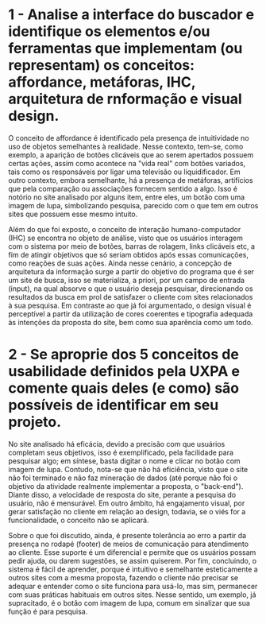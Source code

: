 # 1 - Analise a interface do buscador e identifique os elementos e/ou ferramentas que implementam (ou representam) os conceitos: affordance, metáforas, IHC, arquitetura de rnformação e visual design.


O conceito de affordance é identificado pela presença de intuitividade no uso de objetos semelhantes à realidade. Nesse contexto, tem-se, como exemplo, a aparição de botões clicáveis que ao serem apertados possuem certas ações, assim como acontece na "vida real" com botões variados, tais como os responsáveis por ligar uma televisão ou liquidificador. Em outro contexto, embora semelhante, há a presença de metáforas, artifícios que pela comparação ou associações fornecem sentido a algo. Isso é notório no site analisado por alguns item, entre eles, um botão com uma imagem de lupa, simbolizando pesquisa, parecido com o que tem em outros sites que possuem esse mesmo intuito.

Além do que foi exposto, o conceito de interação humano-computador (IHC) se encontra no objeto de análise, visto que os usuários interagem com o sistema por meio de botões, barras de rolagem, links clicáveis etc, a fim de atingir objetivos que só seriam obtidos após essas comunicações, como reações de suas ações. Ainda nesse cenário, a concepção de arquitetura da informação surge a partir do objetivo do programa que é ser um site de busca, isso se materializa, a priori, por um campo de entrada (input), na qual absorve o que o usuário deseja pesquisar, direcionando os resultados da busca em prol de satisfazer o cliente com sites relacionados à sua pesquisa. Em contraste ao que já foi argumentado, o design visual é perceptível a partir da utilização de cores coerentes e tipografia adequada às intenções da proposta do site, bem como sua aparência como um todo.


# 2 - Se aproprie dos 5 conceitos de usabilidade definidos pela UXPA e comente quais deles (e como) são possíveis de identificar em seu projeto.


No site analisado há eficácia, devido a precisão com que usuários completam seus objetivos, isso é exemplificado, pela facilidade para pesquisar algo; em síntese, basta digitar o nome e clicar no botão com imagem de lupa. Contudo, nota-se que não há eficiência, visto que o site não foi terminado e não faz mineração de dados (até porque não foi o objetivo da atividade realmente implementar a proposta, o "back-end"). Diante disso, a velocidade de resposta do site, perante a pesquisa do usuário, não é mensurável. Em outro âmbito, há engajamento visual, por gerar satisfação no cliente em relação ao design, todavia, se o viés for a funcionalidade, o conceito não se aplicará.

Sobre o que foi discutido, ainda, é presente tolerância ao erro a partir da presença no rodapé (footer) de meios de comunicação para atendimento ao cliente. Esse suporte é um diferencial e permite que os usuários possam pedir ajuda, ou darem sugestões, se assim quiserem. Por fim, concluindo, o sistema é fácil de aprender, porque é intuitivo e semelhante esteticamente a outros sites com a mesma proposta, fazendo o cliente não precisar se adequar e entender como o site funciona para usá-lo, mas sim, permanecer com suas práticas habituais em outros sites. Nesse sentido, um exemplo, já supracitado, é o botão com imagem de lupa, comum em sinalizar que sua função é para pesquisa.
